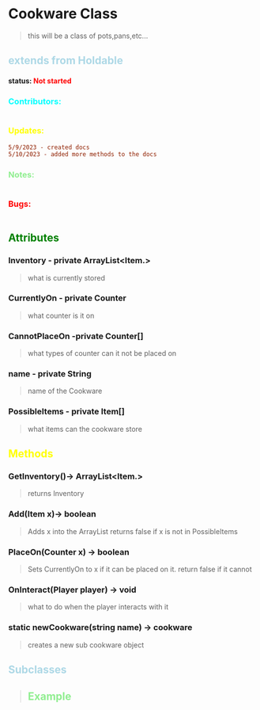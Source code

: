 # Cookware Class 
> this will be a class of pots,pans,etc...
##  <span style="color:lightblue;">extends from Holdable</span>
#### status: <span style="color:red;">Not started</span>
### <span style="color:cyan;">Contributors:</span>
<!--put your names here between the ``` if you worked on it, and put what you did-->
```diff 
```
### <span style="color:yellow;">Updates:</span>
```diff
5/9/2023 - created docs
5/10/2023 - added more methods to the docs
```
### <span style="color:lightgreen;">Notes:</span>
```diff

```
### <span style="color:red;">Bugs:</span>
```diff
```
## <span style="color:green;">Attributes</span>

### **Inventory** - private ArrayList<Item.>
> what is currently stored

### **CurrentlyOn** - private Counter
> what counter is it on

### **CannotPlaceOn** -private Counter[]
> what types of counter can it not be placed on

### **name** - private String
> name of the Cookware

### **PossibleItems** - private Item[]
> what items can the cookware store

## <span style="color:yellow;">Methods</span>

### **GetInventory()**-> ArrayList<Item.>
>returns Inventory 

### **Add(Item x)**-> boolean
>Adds x into the ArrayList returns false if x is not in PossibleItems

### **PlaceOn(Counter x)** -> boolean
>Sets CurrentlyOn to x if it can be placed on it. return false if it cannot

### **OnInteract(Player player)** -> void
>what to do when the player interacts with it

### **static newCookware(string name)** -> cookware
>creates a new sub cookware object

## <span style="color:lightblue;">Subclasses</span>
> ## <span style="color:lightgreen;">Example</span>   
```java
```
